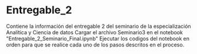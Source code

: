 # Entregable_2
Contiene la información del entregable  2 del seminario de la especialización Analítica y Ciencia de datos
Cargar el archivo Seminario3 en el notebook "Entregable_2_Seminario_Final.ipynb"
Ejecutar los codigos del notebook en orden para que se realice cada uno de los pasos descritos en el proceso.
